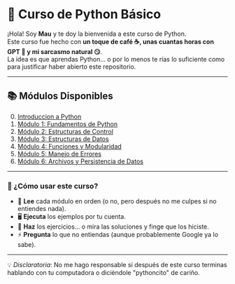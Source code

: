 # 📘 Curso de Python Básico

¡Hola! Soy **Mau** y te doy la bienvenida a este curso de Python.  
Este curso fue hecho con **un toque de café ☕, unas cuantas horas con GPT 🤖 y mi sarcasmo natural 😏**.  
La idea es que aprendas Python… o por lo menos te rías lo suficiente como para justificar haber abierto este repositorio.

---

## 📚 Módulos Disponibles

0. [Introduccion a Python](./modulo-1/README.md)
1. [Módulo 1: Fundamentos de Python](./modulo1/README.md)
2. [Módulo 2: Estructuras de Control](./modulo2/README.md)
3. [Módulo 3: Estructuras de Datos](./modulo3/README.md)
4. [Módulo 4: Funciones y Modularidad](./modulo4/README.md)
5. [Módulo 5: Manejo de Errores](./modulo5/README.md)
6. [Módulo 6: Archivos y Persistencia de Datos](./modulo6/README.md)

---

### 🚀 ¿Cómo usar este curso?

- 📖 **Lee** cada módulo en orden (o no, pero después no me culpes si no entiendes nada).
- 🖥️ **Ejecuta** los ejemplos por tu cuenta.
- 📝 **Haz** los ejercicios… o mira las soluciones y finge que los hiciste.
- ⚡ **Pregunta** lo que no entiendas (aunque probablemente Google ya lo sabe).

---

💡 *Disclaratoria*: No me hago responsable si después de este curso terminas hablando con tu computadora o diciéndole "pythoncito" de cariño.
